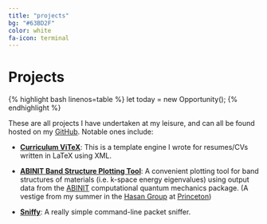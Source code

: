 ```yaml
---
title: "projects"
bg: "#63BD2F"
color: white
fa-icon: terminal
---
```


# Projects

{% highlight bash linenos=table %}
let today = new Opportunity();
{% endhighlight %}

These are all projects I have undertaken at my leisure, and can all be found
hosted on my [GitHub](https://github.com/muhammadkhan). Notable ones include:

* [**Curriculum ViTeX**](https://github.com/muhammadkhan/Curriculum-ViTeX): This
is a template engine I wrote for resumes/CVs written in LaTeX using XML.

* [**ABINIT Band Structure Plotting Tool**](https://github.com/muhammadkhan/Abinit-BandStructure-Plotting): A convenient plotting tool for band structures of
materials (i.e. k-space energy eigenvalues) using output data from the
[ABINIT](http://www.abinit.org) computational quantum mechanics package. (A
vestige from my summer in the [Hasan Group](http://physics.princeton.edu/zahidhasangroup/) at [Princeton](http://www.princeton.edu))

* [**Sniffy**](https://github.com/muhammadkhan/Sniffy): A really simple command-line
packet sniffer.